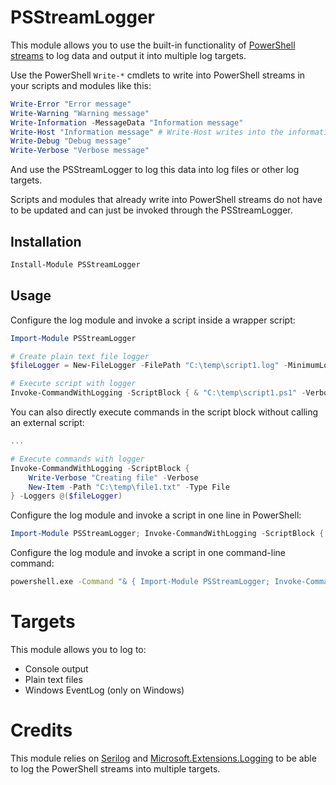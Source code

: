 # PSStreamLogger

This module allows you to use the built-in functionality of [PowerShell streams](https://docs.microsoft.com/en-us/powershell/module/microsoft.powershell.core/about/about_output_streams) to log data and output it into multiple log targets.

Use the PowerShell `Write-*` cmdlets to write into PowerShell streams in your scripts and modules like this:

```powershell
Write-Error "Error message"
Write-Warning "Warning message"
Write-Information -MessageData "Information message"
Write-Host "Information message" # Write-Host writes into the information stream
Write-Debug "Debug message"
Write-Verbose "Verbose message"
```

And use the PSStreamLogger to log this data into log files or other log targets.

Scripts and modules that already write into PowerShell streams do not have to be updated and can just be invoked through the PSStreamLogger.

## Installation

```ps
Install-Module PSStreamLogger
```

## Usage

Configure the log module and invoke a script inside a wrapper script:

```powershell
Import-Module PSStreamLogger

# Create plain text file logger
$fileLogger = New-FileLogger -FilePath "C:\temp\script1.log" -MinimumLogLevel Verbose

# Execute script with logger
Invoke-CommandWithLogging -ScriptBlock { & "C:\temp\script1.ps1" -Verbose -InformationAction Continue } -Loggers @($fileLogger)
```

You can also directly execute commands in the script block without calling an external script:

```powershell
...

# Execute commands with logger
Invoke-CommandWithLogging -ScriptBlock {
    Write-Verbose "Creating file" -Verbose
    New-Item -Path "C:\temp\file1.txt" -Type File
} -Loggers @($fileLogger)
```

Configure the log module and invoke a script in one line in PowerShell:

```powershell
Import-Module PSStreamLogger; Invoke-CommandWithLogging -ScriptBlock { & 'C:\temp\script1.ps1' -Verbose -InformationAction Continue } -Loggers @(New-FileLogger -FilePath 'C:\temp\script1.log' -MinimumLogLevel Verbose)
```

Configure the log module and invoke a script in one command-line command:

```bash
powershell.exe -Command "& { Import-Module PSStreamLogger; Invoke-CommandWithLogging -ScriptBlock { & 'C:\temp\script1.ps1' -Verbose -InformationAction Continue } -Loggers @(New-FileLogger -FilePath 'C:\temp\script1.log' -MinimumLogLevel Verbose) }"
```

# Targets

This module allows you to log to:

* Console output
* Plain text files
* Windows EventLog (only on Windows)

# Credits

This module relies on [Serilog](https://www.serilog.net) and [Microsoft.Extensions.Logging](https://github.com/aspnet/Logging) to be able to log the PowerShell streams into multiple targets.
